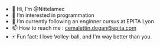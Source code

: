 - 👋 Hi, I’m @Nittelamec
- 👀 I’m interested in programmation
- 🌱 I’m currently following an enginner cursus at EPITA Lyon
- 📫 How to reach me : cemalettin.dogan@epita.com
- ⚡ Fun fact: I love Volley-ball, and I'm way better than you.

<!---
Nittelamec/Nittelamec is a ✨ special ✨ repository because its `README.md` (this file) appears on your GitHub profile.
You can click the Preview link to take a look at your changes.
--->
